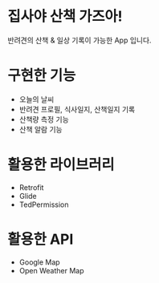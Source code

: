 # 집사야 산책 가즈아!
반려견의 산책 &amp; 일상 기록이 가능한 App 입니다.

# 구현한 기능

- 오늘의 날씨
- 반려견 프로필, 식사일지, 산책일지 기록
- 산책량 측정 기능
- 산책 알람 기능

# 활용한 라이브러리

- Retrofit
- Glide
- TedPermission

# 활용한 API

- Google Map
- Open Weather Map
